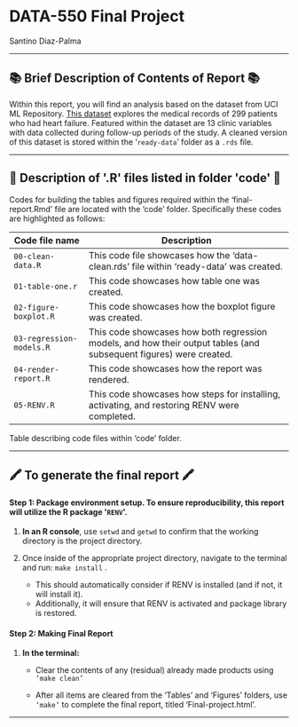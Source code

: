 # DATA-550 Final Project

Santino Diaz-Palma

------------------------------------------------------------------------

## 📚 Brief Description of Contents of Report 📚

Within this report, you will find an analysis based on the dataset from UCI ML Repository. [This dataset](https://archive.ics.uci.edu/dataset/519/heart+failure+clinical+records) explores the medical records of 299 patients who had heart failure. Featured within the dataset are 13 clinic variables with data collected during follow-up periods of the study. A cleaned version of this dataset is stored within the ‘`ready-data`’ folder as a `.rds` file.

------------------------------------------------------------------------

## 🔢 Description of '.R' files listed in folder 'code' 🔢

Codes for building the tables and figures required within the ‘final-report.Rmd’ file are located with the ‘code’ folder. Specifically these codes are highlighted as follows:

| Code file name | Description |
|------------------------------------|------------------------------------|
| `00-clean-data.R` | This code file showcases how the ‘data-clean.rds’ file within ‘ready-data’ was created. |
| `01-table-one.r` | This code showcases how table one was created. |
| `02-figure-boxplot.R` | This code showcases how the boxplot figure was created. |
| `03-regression-models.R` | This code showcases how both regression models, and how their output tables (and subsequent figures) were created. |
| `04-render-report.R` | This code showcases how the report was rendered. |
| `05-RENV.R` | This code showcases how steps for installing, activating, and restoring RENV were completed. |

Table describing code files within ‘code’ folder.

------------------------------------------------------------------------

## 🖍️ **To generate the final report** 🖍️

#### Step 1: Package environment setup. To ensure reproducibility, this report will utilize the R package '`RENV`'.

1.  **In an R console**, use `setwd` and `getwd` to confirm that the working directory is the project directory.

2.  Once inside of the appropriate project directory, navigate to the terminal and run: `make install` .

    -   This should automatically consider if RENV is installed (and if not, it will install it).
    -   Additionally, it will ensure that RENV is activated and package library is restored.

#### Step 2: Making Final Report

1.  **In the terminal:**

    -   Clear the contents of any (residual) already made products using `‘make clean’`

    -   After all items are cleared from the ‘Tables’ and ‘Figures’ folders, use `‘make’` to complete the final report, titled ‘Final-project.html’.

------------------------------------------------------------------------
